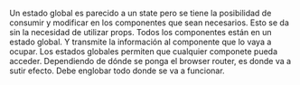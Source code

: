 Un estado global es parecido a un state pero se tiene la posibilidad de consumir y modificar en los componentes que sean necesarios. Esto se da sin la necesidad de utilizar props.
Todos los componentes están en un estado global. Y transmite la información al componente que lo vaya a ocupar.
Los estados globales permiten que cualquier componete pueda acceder.
Dependiendo de dónde se ponga el browser router, es donde va a sutir efecto. Debe englobar todo donde se va a funcionar.